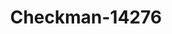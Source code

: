 ---
f_zip-code: 32091
f_state-code: FL
title: Checkman-14276
f_phone: 904-964-2305
f_city-only: Starke
f_address: 1252 South Walnut Street Starke
f_location-unique-id: '14276'
slug: checkman-14276
updated-on: '2024-05-30T13:46:58.046Z'
created-on: '2024-05-30T13:36:59.803Z'
published-on: '2024-05-30T13:54:32.469Z'
f_city-state: cms/city/starke-fl.md
f_company: cms/company/checkman.md
f_state: cms/state/florida.md
layout: '[payday-loan].html'
tags: payday-loan
---